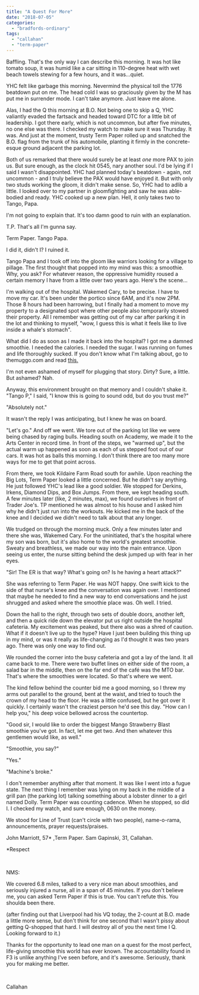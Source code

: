 ```yaml
---
title: "A Quest For More"
date: "2018-07-05"
categories: 
  - "bradfords-ordinary"
tags: 
  - "callahan"
  - "term-paper"
---
```


Baffling. That's the only way I can describe this morning. It was hot like tomato soup, it was humid like a car sitting in 110-degree heat with wet beach towels stewing for a few hours, and it was...quiet.

YHC felt like garbage this morning. Nevermind the physical toll the 1776 beatdown put on me. The head cold I was so graciously given by the M has put me in surrender mode. I can't take anymore. Just leave me alone.

Alas, I had the Q this morning at B.O. Not being one to skip a Q, YHC valiantly evaded the fartsack and headed toward DTC for a little bit of leadership. I got there early, which is not uncommon, but after five minutes, no one else was there. I checked my watch to make sure it was Thursday. It was. And just at the moment, trusty Term Paper rolled up and snatched the B.O. flag from the trunk of his automobile, planting it firmly in the concrete-esque ground adjacent the parking lot.

Both of us remarked that there would surely be at least _one_ more PAX to join us. But sure enough, as the clock hit 0545, nary another soul. I'd be lying if I said I wasn't disappointed. YHC had planned today's beatdown - again, not uncommon - and I truly believe the PAX would have enjoyed it. But with only two studs working the gloom, it didn't make sense. So, YHC had to adlib a little. I looked over to my partner in gloomfighting and saw he was able-bodied and ready. YHC cooked up a new plan. Hell, it only takes two to Tango, Papa.

I'm not going to explain that. It's too damn good to ruin with an explanation.

T.P. That's all I'm gunna say.

Term Paper. Tango Papa.

I did it, didn't I? I ruined it.

Tango Papa and I took off into the gloom like warriors looking for a village to pillage. The first thought that popped into my mind was this: a smoothie. Why, you ask? For whatever reason, the oppressive humidity roused a certain memory I have from a little over two years ago. Here's the scene...

I'm walking out of the hospital. Wakemed Cary, to be precise. I have to move my car. It's been under the portico since 6AM, and it's now 2PM. Those 8 hours had been harrowing, but I finally had a moment to move my property to a designated spot where other people also temporarily stowed their property. All I remember was getting out of my car after parking it in the lot and thinking to myself, "wow, I guess this is what it feels like to live inside a whale's stomach".

What did I do as soon as I made it back into the hospital? I got me a damned smoothie. I needed the calories. I needed the sugar. I was running on fumes and life thoroughly sucked. If you don't know what I'm talking about, go to themuggo.com and read [this.](http://themuggo.com/2018/04/03/the-miracle-of-birth-this-is-it)

I'm not even ashamed of myself for plugging that story. Dirty? Sure, a little. But ashamed? Nah.

Anyway, this environment brought on that memory and I couldn't shake it. "Tango P," I said, "I know this is going to sound odd, but do you trust me?"

"Absolutely not."

It wasn't the reply I was anticipating, but I knew he was on board.

"Let's go." And off we went. We tore out of the parking lot like we were being chased by raging bulls. Heading south on Academy, we made it to the Arts Center in record time. In front of the steps, we "warmed up", but the actual warm up happened as soon as each of us stepped foot out of our cars. It was hot as balls this morning. I don't think there are too many more ways for me to get that point across.

From there, we took Kildaire Farm Road south for awhile. Upon reaching the Big Lots, Term Paper looked a little concerned. But he didn't say anything. He just followed YHC's lead like a good soldier. We stopped for Derkins, Irkens, Diamond Dips, and Box Jumps. From there, we kept heading south. A few minutes later (like, 2 minutes, max), we found ourselves in front of Trader Joe's. TP mentioned he was almost to his house and I asked him why he didn't just run into the workouts. He kicked me in the back of the knee and I decided we didn't need to talk about that any longer.

We trudged on through the morning muck. Only a few minutes later and there she was, Wakemed Cary. For the uninitiated, that's the hospital where my son was born, but it's also home to the world's greatest smoothie. Sweaty and breathless, we made our way into the main entrance. Upon seeing us enter, the nurse sitting behind the desk jumped up with fear in her eyes.

"Sir! The ER is that way? What's going on? Is he having a heart attack?"

She was referring to Term Paper. He was NOT happy. One swift kick to the side of that nurse's knee and the conversation was again over. I mentioned that maybe he needed to find a new way to end conversations and he just shrugged and asked where the smoothie place was. Oh well. I tried.

Down the hall to the right, through two sets of double doors, another left, and then a quick ride down the elevator put us right outside the hospital cafeteria. My excitement was peaked, but there also was a shred of caution. What if it doesn't live up to the hype? Have I just been building this thing up in my mind, or was it really as life-changing as I'd thought it was two years ago. There was only one way to find out.

We rounded the corner into the busy cafeteria and got a lay of the land. It all came back to me. There were two buffet lines on either side of the room, a salad bar in the middle, then on the far end of the café was the MTO bar. That's where the smoothies were located. So that's where we went.

The kind fellow behind the counter bid me a good morning, so I threw my arms out parallel to the ground, bent at the waist, and tried to touch the crown of my head to the floor. He was a little confused, but he got over it quickly. I certainly wasn't the craziest person he'd see this day. "How can I help you," his deep voice bellowed across the countertop.

"Good sir, I would like to order the biggest Mango Strawberry Blast smoothie you've got. In fact, let me get two. And then whatever this gentlemen would like, as well."

"Smoothie, you say?"

"Yes."

"Machine's broke."

I don't remember anything after that moment. It was like I went into a fugue state. The next thing I remember was lying on my back in the middle of a grill pan (the parking lot) talking something about a lobster dinner to a girl named Dolly. Term Paper was counting cadence. When he stopped, so did I. I checked my watch, and sure enough, 0630 on the money.

We stood for Line of Trust (can't circle with two people), name-o-rama, announcements, prayer requests/praises.

John Marriott, 57\* ,Term Paper. Sam Gapinski, 31, Callahan.

\*Respect

 

NMS:

We covered 6.8 miles, talked to a very nice man about smoothies, and seriously injured a nurse, all in a span of 45 minutes. If you don't believe me, you can asked Term Paper if this is true. You can't refute this. You shoulda been there.

(after finding out that Liverpool had his VQ today, the 2-count at B.O. made a little more sense, but don't think for one second that I wasn't pissy about getting Q-shopped that hard. I will destroy all of you the next time I Q. Looking forward to it.)

Thanks for the opportunity to lead one man on a quest for the most perfect, life-giving smoothie this world has ever known. The accountability found in F3 is unlike anything I've seen before, and it's awesome. Seriously, thank you for making me better.

 

Callahan
